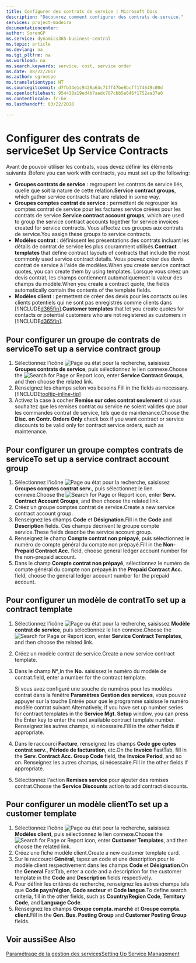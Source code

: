 ```yaml
---
title: Configurer des contrats de service | Microsoft Docs
description: "Découvrez comment configurer des contrats de service."
services: project-madeira
documentationcenter: 
author: SorenGP
ms.service: dynamics365-business-central
ms.topic: article
ms.devlang: na
ms.tgt_pltfrm: na
ms.workload: na
ms.search.keywords: service, cost, service order
ms.date: 08/22/2017
ms.author: sgroespe
ms.translationtype: HT
ms.sourcegitcommit: d7fb34e1c9428a64c71ff47be8bcff174649c00d
ms.openlocfilehash: 954438a19ed4b7aadc707cbb5e646f1752aa37a0
ms.contentlocale: fr-be
ms.lasthandoff: 03/22/2018

---
```


# <a name="set-up-service-contracts"></a><span data-ttu-id="a7c7c-103">Configurer des contrats de service</span><span class="sxs-lookup"><span data-stu-id="a7c7c-103">Set Up Service Contracts</span></span>
<span data-ttu-id="a7c7c-104">Avant de pouvoir utiliser les contrats, vous devez définir les éléments suivants :</span><span class="sxs-lookup"><span data-stu-id="a7c7c-104">Before you can work with contracts, you must set up the following:</span></span> 

* <span data-ttu-id="a7c7c-105">**Groupes contrats de service** : regroupent les contrats de service liés, quelle que soit la nature de cette relation.</span><span class="sxs-lookup"><span data-stu-id="a7c7c-105">**Service contract groups**, which gather service contracts that are related in some way.</span></span>
* <span data-ttu-id="a7c7c-106">**Groupes comptes contrat de service** : permettent de regrouper les comptes contrat de service pour les factures service créées pour les contrats de service.</span><span class="sxs-lookup"><span data-stu-id="a7c7c-106">**Service contract account groups**, which are used to group the service contract accounts together for service invoices created for service contracts.</span></span> <span data-ttu-id="a7c7c-107">Vous affectez ces groupes aux contrats de service.</span><span class="sxs-lookup"><span data-stu-id="a7c7c-107">You assign these groups to service contracts.</span></span>  
* <span data-ttu-id="a7c7c-108">**Modèles contrat** : définissent les présentations des contrats incluant les détails de contrat de service les plus couramment utilisés.</span><span class="sxs-lookup"><span data-stu-id="a7c7c-108">**Contract templates** that define contract layouts of contracts that include the most commonly used service contract details.</span></span> <span data-ttu-id="a7c7c-109">Vous pouvez créer des devis contrat de service à l'aide de modèles.</span><span class="sxs-lookup"><span data-stu-id="a7c7c-109">When you create service contract quotes, you can create them by using templates.</span></span> <span data-ttu-id="a7c7c-110">Lorsque vous créez un devis contrat, les champs contiennent automatiquement la valeur des champs du modèle.</span><span class="sxs-lookup"><span data-stu-id="a7c7c-110">When you create a contract quote, the fields automatically contain the contents of the template fields.</span></span>
* <span data-ttu-id="a7c7c-111">**Modèles client** : permettent de créer des devis pour les contacts ou les clients potentiels qui ne sont pas enregistrés comme clients dans [!INCLUDE[d365fin](includes/d365fin_md.md)].</span><span class="sxs-lookup"><span data-stu-id="a7c7c-111">**Customer templates** that let you create quotes for contacts or potential customers who are not registered as customers in [!INCLUDE[d365fin](includes/d365fin_md.md)].</span></span>  

## <a name="to-set-up-a-service-contract-group"></a><span data-ttu-id="a7c7c-112">Pour configurer un groupe de contrats de service</span><span class="sxs-lookup"><span data-stu-id="a7c7c-112">To set up a service contract group</span></span>  
1. <span data-ttu-id="a7c7c-113">Sélectionnez l'icône ![Page ou état pour la recherche](media/ui-search/search_small.png "Page ou état pour la recherche"), saisissez **Groupes contrats de service**, puis sélectionnez le lien connexe.</span><span class="sxs-lookup"><span data-stu-id="a7c7c-113">Choose the ![Search for Page or Report](media/ui-search/search_small.png "Search for Page or Report icon") icon, enter **Service Contract Groups**, and then choose the related link.</span></span>  
2. <span data-ttu-id="a7c7c-114">Renseignez les champs selon vos besoins.</span><span class="sxs-lookup"><span data-stu-id="a7c7c-114">Fill in the fields as necessary.</span></span> [!INCLUDE[tooltip-inline-tip](includes/tooltip-inline-tip_md.md)]
3. <span data-ttu-id="a7c7c-115">Activez la case à cocher **Remise sur cdes contrat seulement** si vous souhaitez que les remises contrat ou service ne soient valides que pour les commandes contrat de service, tels que de maintenance.</span><span class="sxs-lookup"><span data-stu-id="a7c7c-115">Choose the **Disc. on Contr. Orders Only** check box if you want contract or service discounts to be valid only for contract service orders, such as maintenance.</span></span>  

## <a name="to-set-up-a-service-contract-account-group"></a><span data-ttu-id="a7c7c-116">Pour configurer un groupe comptes contrats de service</span><span class="sxs-lookup"><span data-stu-id="a7c7c-116">To set up a service contract account group</span></span>  
1. <span data-ttu-id="a7c7c-117">Sélectionnez l'icône ![Page ou état pour la recherche](media/ui-search/search_small.png "Page ou état pour la recherche"), saisissez **Groupes comptes contrat serv.**, puis sélectionnez le lien connexe.</span><span class="sxs-lookup"><span data-stu-id="a7c7c-117">Choose the ![Search for Page or Report](media/ui-search/search_small.png "Search for Page or Report icon") icon, enter **Serv. Contract Account Groups**, and then choose the related link.</span></span>  
2. <span data-ttu-id="a7c7c-118">Créez un groupe comptes contrat de service.</span><span class="sxs-lookup"><span data-stu-id="a7c7c-118">Create a new service contract account group.</span></span>   
3. <span data-ttu-id="a7c7c-119">Renseignez les champs **Code** et **Désignation**.</span><span class="sxs-lookup"><span data-stu-id="a7c7c-119">Fill in the **Code** and **Description** fields.</span></span> <span data-ttu-id="a7c7c-120">Ces champs décrivent le groupe compte service.</span><span class="sxs-lookup"><span data-stu-id="a7c7c-120">These fields describe the service account group.</span></span>  
4. <span data-ttu-id="a7c7c-121">Renseignez le champ **Compte contrat non prépayé**, puis sélectionnez le numéro de compte général du compte non prépayé.</span><span class="sxs-lookup"><span data-stu-id="a7c7c-121">Fill in the **Non-Prepaid Contract Acc.** field, choose general ledger account number for the non-prepaid account.</span></span>  
5. <span data-ttu-id="a7c7c-122">Dans le champ **Compte contrat non prépayé**, sélectionnez le numéro de compte général du compte non prépayé.</span><span class="sxs-lookup"><span data-stu-id="a7c7c-122">In the **Prepaid Contract Acc.** field, choose the general ledger account number for the prepaid account.</span></span>  

## <a name="to-set-up-a-contract-template"></a><span data-ttu-id="a7c7c-123">Pour configurer un modèle de contrat</span><span class="sxs-lookup"><span data-stu-id="a7c7c-123">To set up a contract template</span></span>  
1. <span data-ttu-id="a7c7c-124">Sélectionnez l'icône ![Page ou état pour la recherche](media/ui-search/search_small.png "Page ou état pour la recherche"), saisissez **Modèle contrat de service**, puis sélectionnez le lien connexe.</span><span class="sxs-lookup"><span data-stu-id="a7c7c-124">Choose the ![Search for Page or Report](media/ui-search/search_small.png "Search for Page or Report icon") icon, enter **Service Contract Templates**, and then choose the related link.</span></span>  
2. <span data-ttu-id="a7c7c-125">Créez un modèle contrat de service.</span><span class="sxs-lookup"><span data-stu-id="a7c7c-125">Create a new service contract template.</span></span>  
3. <span data-ttu-id="a7c7c-126">Dans le champ **N°**,</span><span class="sxs-lookup"><span data-stu-id="a7c7c-126">In the **No.**</span></span> <span data-ttu-id="a7c7c-127">saisissez le numéro du modèle de contrat.</span><span class="sxs-lookup"><span data-stu-id="a7c7c-127">field, enter a number for the contract template.</span></span>  
  
     <span data-ttu-id="a7c7c-128">Si vous avez configuré une souche de numéros pour les modèles contrat dans la fenêtre **Paramètres Gestion des services**, vous pouvez appuyer sur la touche Entrée pour que le programme saisisse le numéro modèle contrat suivant.</span><span class="sxs-lookup"><span data-stu-id="a7c7c-128">Alternatively, if you have set up number series for contract templates in the **Service Mgt. Setup** window, you can press the Enter key to enter the next available contract template number.</span></span> <span data-ttu-id="a7c7c-129">Renseignez les autres champs, si nécessaire.</span><span class="sxs-lookup"><span data-stu-id="a7c7c-129">Fill in the other fields if appropriate.</span></span>  
  
4. <span data-ttu-id="a7c7c-130">Dans le raccourci **Facture**, renseignez les champs **Code gpe cptes contrat serv.**, **Période de facturation**, etc.</span><span class="sxs-lookup"><span data-stu-id="a7c7c-130">On the **Invoice** FastTab, fill in the **Serv. Contract Acc. Group Code** field, the **Invoice Period**, and so on.</span></span> <span data-ttu-id="a7c7c-131">Renseignez les autres champs, si nécessaire.</span><span class="sxs-lookup"><span data-stu-id="a7c7c-131">Fill in the other fields if appropriate.</span></span>  
5. <span data-ttu-id="a7c7c-132">Sélectionnez l'action **Remises service** pour ajouter des remises contrat.</span><span class="sxs-lookup"><span data-stu-id="a7c7c-132">Choose the **Service Discounts** action to add contract discounts.</span></span>  

## <a name="to-set-up-a-customer-template"></a><span data-ttu-id="a7c7c-133">Pour configurer un modèle client</span><span class="sxs-lookup"><span data-stu-id="a7c7c-133">To set up a customer template</span></span>  
1. <span data-ttu-id="a7c7c-134">Sélectionnez l'icône ![Page ou état pour la recherche](media/ui-search/search_small.png "Page ou état pour la recherche"), saisissez **Modèles client**, puis sélectionnez le lien connexe.</span><span class="sxs-lookup"><span data-stu-id="a7c7c-134">Choose the ![Search for Page or Report](media/ui-search/search_small.png "Search for Page or Report icon") icon, enter **Customer Templates**, and then choose the related link.</span></span>  
2. <span data-ttu-id="a7c7c-135">Créez une fiche modèle client.</span><span class="sxs-lookup"><span data-stu-id="a7c7c-135">Create a new customer template card.</span></span>  
3. <span data-ttu-id="a7c7c-136">Sur le raccourci **Général**, tapez un code et une description pour le modèle client respectivement dans les champs **Code** et **Désignation**.</span><span class="sxs-lookup"><span data-stu-id="a7c7c-136">On the **General** FastTab, enter a code and a description for the customer template in the **Code** and **Description** fields respectively.</span></span> 
4. <span data-ttu-id="a7c7c-137">Pour définir les critères de recherche, renseignez les autres champs tels que **Code pays/région**, **Code secteur** et **Code langue**.</span><span class="sxs-lookup"><span data-stu-id="a7c7c-137">To define search criteria, fill in the other fields, such as **Country/Region Code**, **Territory Code**, and **Language Code**.</span></span>  
5. <span data-ttu-id="a7c7c-138">Renseignez les champs **Groupe compta. marché** et **Groupe compta. client**.</span><span class="sxs-lookup"><span data-stu-id="a7c7c-138">Fill in the **Gen. Bus. Posting Group** and **Customer Posting Group** fields.</span></span>  

## <a name="see-also"></a><span data-ttu-id="a7c7c-139">Voir aussi</span><span class="sxs-lookup"><span data-stu-id="a7c7c-139">See Also</span></span>
[<span data-ttu-id="a7c7c-140">Paramétrage de la gestion des services</span><span class="sxs-lookup"><span data-stu-id="a7c7c-140">Setting Up Service Management</span></span>](service-setup-service.md)
